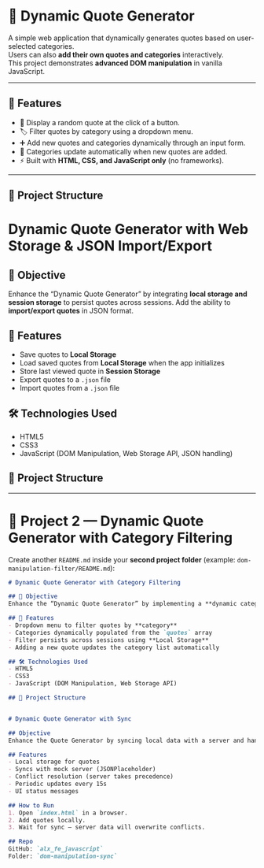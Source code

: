 # 📖 Dynamic Quote Generator

A simple web application that dynamically generates quotes based on user-selected categories.  
Users can also **add their own quotes and categories** interactively.  
This project demonstrates **advanced DOM manipulation** in vanilla JavaScript.

---

## 🚀 Features
- 🎲 Display a random quote at the click of a button.  
- 🏷️ Filter quotes by category using a dropdown menu.  
- ➕ Add new quotes and categories dynamically through an input form.  
- 🔄 Categories update automatically when new quotes are added.  
- ⚡ Built with **HTML, CSS, and JavaScript only** (no frameworks).  

---

## 📂 Project Structure

# Dynamic Quote Generator with Web Storage & JSON Import/Export  

## 📝 Objective  
Enhance the “Dynamic Quote Generator” by integrating **local storage and session storage** to persist quotes across sessions. Add the ability to **import/export quotes** in JSON format.  

## 🚀 Features  
- Save quotes to **Local Storage**  
- Load saved quotes from **Local Storage** when the app initializes  
- Store last viewed quote in **Session Storage**  
- Export quotes to a `.json` file  
- Import quotes from a `.json` file  

## 🛠️ Technologies Used  
- HTML5  
- CSS3  
- JavaScript (DOM Manipulation, Web Storage API, JSON handling)  

## 📂 Project Structure  


---

# 📘 Project 2 — Dynamic Quote Generator with Category Filtering  

Create another `README.md` inside your **second project folder** (example: `dom-manipulation-filter/README.md`):  

```markdown
# Dynamic Quote Generator with Category Filtering  

## 📝 Objective  
Enhance the “Dynamic Quote Generator” by implementing a **dynamic category filtering system** that allows users to view quotes by category.  

## 🚀 Features  
- Dropdown menu to filter quotes by **category**  
- Categories dynamically populated from the `quotes` array  
- Filter persists across sessions using **Local Storage**  
- Adding a new quote updates the category list automatically  

## 🛠️ Technologies Used  
- HTML5  
- CSS3  
- JavaScript (DOM Manipulation, Web Storage API)  

## 📂 Project Structure  


# Dynamic Quote Generator with Sync

## Objective
Enhance the Quote Generator by syncing local data with a server and handling conflicts.

## Features
- Local storage for quotes
- Syncs with mock server (JSONPlaceholder)
- Conflict resolution (server takes precedence)
- Periodic updates every 15s
- UI status messages

## How to Run
1. Open `index.html` in a browser.
2. Add quotes locally.
3. Wait for sync — server data will overwrite conflicts.

## Repo
GitHub: `alx_fe_javascript`
Folder: `dom-manipulation-sync`
